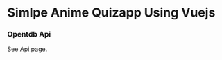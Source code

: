 # Simlpe Anime Quizapp Using Vuejs

### Opentdb Api

See [Api page](https://opentdb.com/api_config.php).
